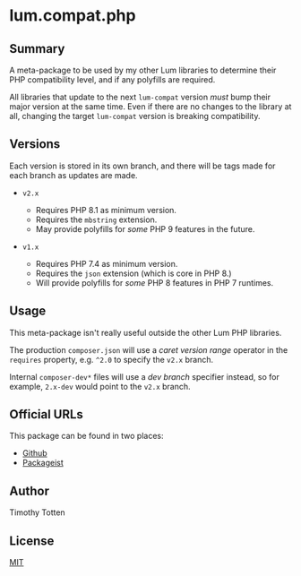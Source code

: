 # lum.compat.php

## Summary

A meta-package to be used by my other Lum libraries to determine their
PHP compatibility level, and if any polyfills are required.

All libraries that update to the next `lum-compat` version _must_ bump their
major version at the same time. Even if there are no changes to the library
at all, changing the target `lum-compat` version is breaking compatibility.

## Versions

Each version is stored in its own branch, and there will be tags made
for each branch as updates are made. 

* `v2.x`
    - Requires PHP 8.1 as minimum version.
    - Requires the `mbstring` extension.
    - May provide polyfills for *some* PHP 9 features in the future.

* `v1.x`
    - Requires PHP 7.4 as minimum version.
    - Requires the `json` extension (which is core in PHP 8.)
    - Will provide polyfills for *some* PHP 8 features in PHP 7 runtimes.

## Usage

This meta-package isn't really useful outside the other Lum PHP libraries.

The production `composer.json` will use a _caret version range_ operator 
in the `requires` property, e.g. `^2.0` to specify the `v2.x` branch.

Internal `composer-dev*` files will use a _dev branch_ specifier instead,
so for example, `2.x-dev` would point to the `v2.x` branch. 

## Official URLs

This package can be found in two places:

 * [Github](https://github.com/supernovus/lum.compat.php)
 * [Packageist](https://packagist.org/packages/lum/lum-compat)

## Author

Timothy Totten

## License

[MIT](https://spdx.org/licenses/MIT.html)
